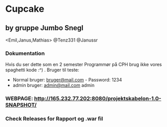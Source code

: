 # Cupcake

## by gruppe Jumbo Snegl 
<Emil,Janus,Mathias>
@Tenz331 @Janussr

### Dokumentation
Hvis du ser dette som en 2 semester Programmør på CPH brug ikke vores spaghetti kode :^)
.
Bruger til teste:
* Normal bruger: bruger@mail.com - Password: 1234
* admin bruger: admin@mail.com admin
### WEBPAGE: http://165.232.77.202:8080/projektskabelon-1.0-SNAPSHOT/
### Check Releases for Rapport og .war fil
